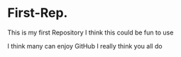 # First-Rep.
This is my first Repository 
I think this could be fun to use 

I think many can enjoy GitHub
I really think you all do
